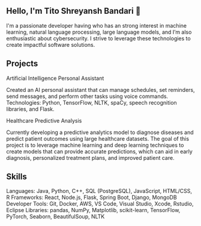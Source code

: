 
Hello, I'm Tito Shreyansh Bandari 👋 
-----------------------
I'm a passionate developer having who has an strong interest in machine learning, natural language processing,  large language models, and I’m also enthusiastic about cybersecurity. I strive to leverage these technologies to create impactful software solutions.

Projects
-------------
Artificial Intelligence  Personal Assistant 

Created an AI personal assistant that can manage schedules, set reminders, send messages, and perform other tasks using voice commands.
Technologies: Python, TensorFlow, NLTK, spaCy, speech recognition libraries, and Flask.

Healthcare Predictive Analysis

Currently developing a predictive analytics model to diagnose diseases and predict patient outcomes using large healthcare datasets. The goal of this project is to leverage machine learning and deep learning techniques to create models that can provide accurate predictions, which can aid in early diagnosis, personalized treatment plans, and improved patient care.

Skills
-------
Languages: Java, Python, C++, SQL (PostgreSQL), JavaScript, HTML/CSS, R
Frameworks: React, Node.js, Flask, Spring Boot, Django, MongoDB
Developer Tools: Git, Docker, AWS, VS Code, Visual Studio, Xcode, Rstudio, Eclipse
Libraries: pandas, NumPy, Matplotlib, scikit-learn, TensorFlow, PyTorch, Seaborn, BeautifulSoup, NLTK
